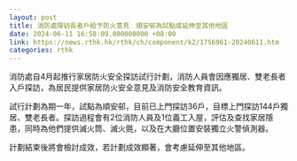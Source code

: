 ```yaml
---
layout: post
title: 消防處探訪長者戶給予防火意見　順安邨為試點或延伸至其他地區
date: 2024-06-11 16:58:09.000000000 +08:00
link: https://news.rthk.hk/rthk/ch/component/k2/1756961-20240611.htm
categories: rthk
---
```


消防處自4月起推行家居防火安全探訪試行計劃，消防人員會因應獨居、雙老長者入戶探訪，為居民提供家居防火安全意見及消防安全教育資訊。

試行計劃為期一年，試點為順安邨，目前已上門探訪36戶，目標上門探訪144戶獨居、雙老長者。探訪過程會有2位消防人員及1位義工入屋，評估及查找家居隱患，同時為他們提供滅火筒、滅火氈，以及在大廳位置安裝獨立火警偵測器。

計劃結束後將會檢討成效，若計劃成效顯著，會考慮延伸至其他地區。
